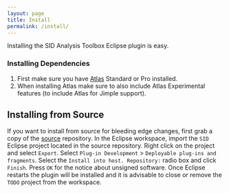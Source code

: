```yaml
---
layout: page
title: Install
permalink: /install/
---
```


Installing the SID Analysis Toolbox Eclipse plugin is easy. 
        
### Installing Dependencies
1. First make sure you have [Atlas](http://www.ensoftcorp.com/atlas/download/) Standard or Pro installed.
2. When installing Atlas make sure to also include Atlas Experimental features (to include Atlas for Jimple support).

## Installing from Source
If you want to install from source for bleeding edge changes, first grab a copy of the [source](https://github.com/benjholla/SID) repository. In the Eclipse workspace, import the `SID` Eclipse project located in the source repository.  Right click on the project and select `Export`.  Select `Plug-in Development` &gt; `Deployable plug-ins and fragments`.  Select the `Install into host. Repository:` radio box and click `Finish`.  Press `OK` for the notice about unsigned software.  Once Eclipse restarts the plugin will be installed and it is advisable to close or remove the `TODO` project from the workspace.